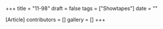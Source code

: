 +++
title = "11-98"
draft = false
tags = ["Showtapes"]
date = ""

[Article]
contributors = []
gallery = []
+++